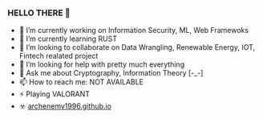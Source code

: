 ### HELLO THERE 👋

<!--
**archenemy1996/archenemy1996** is a ✨ _special_ ✨ repository because its `README.md` (this file) appears on your GitHub profile.

Here are some ideas to get you started:

-->

- 🔭 I’m currently working on Information Security, ML, Web Framewoks
- 🌱 I’m currently learning RUST 
- 👯 I’m looking to collaborate on Data Wrangling, Renewable Energy, IOT, Fintech realated project
- 🤔 I’m looking for help with pretty much everything
- 💬 Ask me about Cryptography, Information Theory [-_-]
- 📫 How to reach me: NOT AVAILABLE
- ⚡ Playing VALORANT
- ☣️ [archenemy1996.github.io](https://archenemy1996.github.io/)
